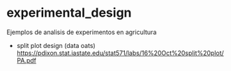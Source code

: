 
<!-- README.md is generated from README.Rmd. Please edit that file -->

# experimental_design

<!-- badges: start -->
<!-- badges: end -->

Ejemplos de analisis de experimentos en agricultura

- split plot design (data oats)
https://pdixon.stat.iastate.edu/stat571/labs/16%20Oct%20split%20plot/PA.pdf
